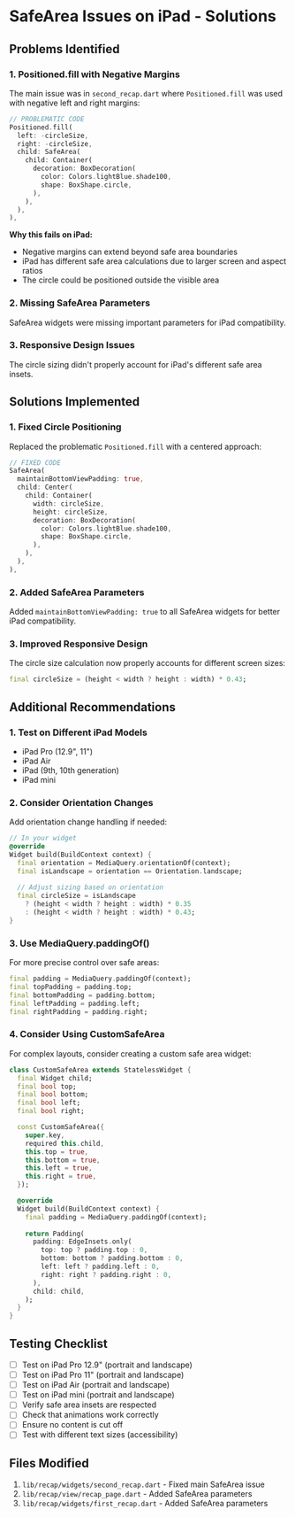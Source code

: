 # SafeArea Issues on iPad - Solutions

## Problems Identified

### 1. **Positioned.fill with Negative Margins**
The main issue was in `second_recap.dart` where `Positioned.fill` was used with negative left and right margins:

```dart
// PROBLEMATIC CODE
Positioned.fill(
  left: -circleSize,
  right: -circleSize,
  child: SafeArea(
    child: Container(
      decoration: BoxDecoration(
        color: Colors.lightBlue.shade100,
        shape: BoxShape.circle,
      ),
    ),
  ),
),
```

**Why this fails on iPad:**
- Negative margins can extend beyond safe area boundaries
- iPad has different safe area calculations due to larger screen and aspect ratios
- The circle could be positioned outside the visible area

### 2. **Missing SafeArea Parameters**
SafeArea widgets were missing important parameters for iPad compatibility.

### 3. **Responsive Design Issues**
The circle sizing didn't properly account for iPad's different safe area insets.

## Solutions Implemented

### 1. **Fixed Circle Positioning**
Replaced the problematic `Positioned.fill` with a centered approach:

```dart
// FIXED CODE
SafeArea(
  maintainBottomViewPadding: true,
  child: Center(
    child: Container(
      width: circleSize,
      height: circleSize,
      decoration: BoxDecoration(
        color: Colors.lightBlue.shade100,
        shape: BoxShape.circle,
      ),
    ),
  ),
),
```

### 2. **Added SafeArea Parameters**
Added `maintainBottomViewPadding: true` to all SafeArea widgets for better iPad compatibility.

### 3. **Improved Responsive Design**
The circle size calculation now properly accounts for different screen sizes:

```dart
final circleSize = (height < width ? height : width) * 0.43;
```

## Additional Recommendations

### 1. **Test on Different iPad Models**
- iPad Pro (12.9", 11")
- iPad Air
- iPad (9th, 10th generation)
- iPad mini

### 2. **Consider Orientation Changes**
Add orientation change handling if needed:

```dart
// In your widget
@override
Widget build(BuildContext context) {
  final orientation = MediaQuery.orientationOf(context);
  final isLandscape = orientation == Orientation.landscape;
  
  // Adjust sizing based on orientation
  final circleSize = isLandscape 
    ? (height < width ? height : width) * 0.35
    : (height < width ? height : width) * 0.43;
}
```

### 3. **Use MediaQuery.paddingOf()**
For more precise control over safe areas:

```dart
final padding = MediaQuery.paddingOf(context);
final topPadding = padding.top;
final bottomPadding = padding.bottom;
final leftPadding = padding.left;
final rightPadding = padding.right;
```

### 4. **Consider Using CustomSafeArea**
For complex layouts, consider creating a custom safe area widget:

```dart
class CustomSafeArea extends StatelessWidget {
  final Widget child;
  final bool top;
  final bool bottom;
  final bool left;
  final bool right;

  const CustomSafeArea({
    super.key,
    required this.child,
    this.top = true,
    this.bottom = true,
    this.left = true,
    this.right = true,
  });

  @override
  Widget build(BuildContext context) {
    final padding = MediaQuery.paddingOf(context);
    
    return Padding(
      padding: EdgeInsets.only(
        top: top ? padding.top : 0,
        bottom: bottom ? padding.bottom : 0,
        left: left ? padding.left : 0,
        right: right ? padding.right : 0,
      ),
      child: child,
    );
  }
}
```

## Testing Checklist

- [ ] Test on iPad Pro 12.9" (portrait and landscape)
- [ ] Test on iPad Pro 11" (portrait and landscape)
- [ ] Test on iPad Air (portrait and landscape)
- [ ] Test on iPad mini (portrait and landscape)
- [ ] Verify safe area insets are respected
- [ ] Check that animations work correctly
- [ ] Ensure no content is cut off
- [ ] Test with different text sizes (accessibility)

## Files Modified

1. `lib/recap/widgets/second_recap.dart` - Fixed main SafeArea issue
2. `lib/recap/view/recap_page.dart` - Added SafeArea parameters
3. `lib/recap/widgets/first_recap.dart` - Added SafeArea parameters
